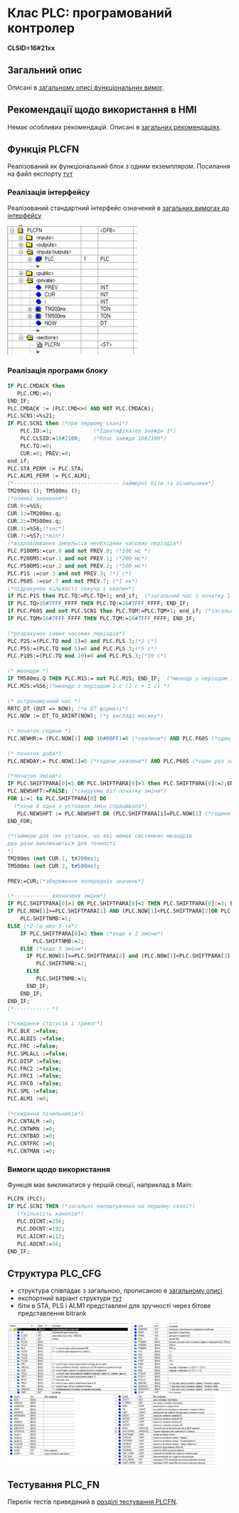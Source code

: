# Клас PLC: програмований контролер 

**CLSID=16#21xx**

## Загальний опис

Описані в [загальному описі функціональних вимог](../../cm/2_plcfn.md). 

## Рекомендації щодо використання в HMI

Немає особливих рекомендацій. Описані в [загальних рекомендаціях](../../cm/2_plcfn.md). 

## Функція PLCFN

Реалізований як функціональний блок з одним екземпляром. Посилання на файл експорту [тут](plcfn.xdb) 

### Реалізація інтерфейсу

Реалізований стандартний інтерфейс означений в  [загальних вимогах до інтерфейсу](../../cm/2_plcfn.md)

![](media/plcif.png)

### Реалізація програми блоку 

```pascal
IF PLC.CMDACK then
   PLC.CMD:=0;
END_IF;
PLC.CMDACK := (PLC.CMD<>0 AND NOT PLC.CMDACK);
PLC.SCN1:=%s21;
IF PLC.SCN1 then (*при першому скані*)
    PLC.ID:=1;             (*Ідентифікатор завжди 1*)
    PLC.CLSID:=16#2100;    (*Клас завжди 16#2100*)
    PLC.TQ:=0;
    CUR:=0; PREV:=0;
end_if;
PLC.STA_PERM := PLC.STA;
PLC.ALM1_PERM := PLC.ALM1;
(*--------------------------------- таймерні біти та лічильники*)
TM200ms (); TM500ms ();
(*плинні значення*)
CUR.0:=%S5; 
CUR.1:=TM200ms.q;
CUR.2:=TM500ms.q;
CUR.3:=%S6;(*sec*)
CUR.7:=%S7;(*min*)
(*відловлювання імпульсів необхідних часових періодів*)
PLC.P100MS:=cur.0 and not PREV.0; (*100 мс *)   
PLC.P200MS:=cur.1 and not PREV.1; (*200 мс*)
PLC.P500MS:=cur.2 and not PREV.2; (*500 мс*)
PLC.P1S :=cur.3 and not PREV.3; (*1 с*)
PLC.P60S :=cur.7 and not PREV.7; (*1 хв*)
(*підрахунок кількості секунд і хвилин*)
if PLC.P1S then PLC.TQ:=PLC.TQ+1; end_if;  (*загальний час з початку 1-го циклу контролера (в секундах)*)     
IF PLC.TQ>16#7FFF_FFFF THEN PLC.TQ:=16#7FFF_FFFF; END_IF;  
if PLC.P60S and not PLC.SCN1 then PLC.TQM:=PLC.TQM+1; end_if; (*загальний час роботи ПЛК з моменту пуску (в хвилинах)*)
IF PLC.TQM>16#7FFF_FFFF THEN PLC.TQM:=16#7FFF_FFFF; END_IF;  

(*розрахунок інших часових періодів*)
PLC.P2S:=(PLC.TQ mod 2)=0 and PLC.PLS.3;(*2 с*)   
PLC.P5S:=(PLC.TQ mod 5)=0 and PLC.PLS.3;(*5 с*)
PLC.P10S:=(PLC.TQ mod 10)=0 and PLC.PLS.3;(*10 с*)

(* меандри *)
IF TM500ms.Q THEN PLC.M1S:= not PLC.M1S; END_IF;  (*меандр з періодом 1 с (0.5 с + 0.5 с)*)
PLC.M2S:=%S6;(*меандр з періодом 2 с (1 с + 1 с) *)

(* астрономічний час *)
RRTC_DT (OUT => NOW); (*в DT форматі*)
PLC.NOW := DT_TO_ARINT(NOW); (*у вигляді масиву*)

(* початок години *)
PLC.NEWHR:= (PLC.NOW[1] AND 16#00FF)=0 (*хвилини*) AND PLC.P60S (*один раз за хвилину*);

(* початок доби*)
PLC.NEWDAY:= PLC.NOW[1]=0 (*години_хвилини*) AND PLC.P60S (*один раз за хвилину*);

(*початок зміни*)
IF PLC.SHIFTPARA[0]<1 OR PLC.SHIFTPARA[0]>3 then PLC.SHIFTPARA[0]:=2;END_IF;(*коректність кількості змін*)
PLC.NEWSHFT:=FALSE; (*скидуємо біт початку зміни*)   
FOR i:=1 to PLC.SHIFTPARA[0] DO
  (*хоча б одна з устоавок змін спрацювала*)
   PLC.NEWSHFT := PLC.NEWSHFT OR (PLC.SHIFTPARA[i]=PLC.NOW[1] (*години хвилин*) AND PLC.P60S (*один раз за хвилину*));  
END_FOR;

(*таймери для тих уставок, на які немає системних меандрів
два рази викликаються для точності
*)
TM200ms (not CUR.1, t#200ms);
TM500ms (not CUR.2, t#500ms);

PREV:=CUR;(*збереження попередніх значень*)

(*----------- визначеня зміни*)
IF PLC.SHIFTPARA[0]>3 OR PLC.SHIFTPARA[0]<2 THEN PLC.SHIFTPARA[0]:=3; END_IF;(*якщо кількість змін >3 або <1 - робимо 3*)
IF PLC.NOW[1]>=PLC.SHIFTPARA[1] AND (PLC.NOW[1]<PLC.SHIFTPARA[2]OR PLC.SHIFTPARA[2]=16#0000) THEN (*1-ша зміна*)
	PLC.SHIFTNMB:=1; 
ELSE (*2-га або 3-тя*)
	IF PLC.SHIFTPARA[0]=2 then (*якщо в 2 зміни*)
		PLC.SHIFTNMB:=2;	
	ELSE (*якщо 3 зміни*)
	  IF PLC.NOW[1]>=PLC.SHIFTPARA[2] and (PLC.NOW[1]<PLC.SHIFTPARA[3] OR PLC.SHIFTPARA[3]=16#0000) THEN 
	     PLC.SHIFTNMB:=2;
	  ELSE
	     PLC.SHIFTNMB:=3;
	  END_IF;
	END_IF;
END_IF;
(*----------- *)

(*скидання статусів і тривог*)
PLC.BLK :=false; 
PLC.ALDIS :=false;
PLC.FRC :=false;
PLC.SMLALL :=false;
PLC.DISP :=false;
PLC.FRC2 :=false;
PLC.FRC1 :=false;
PLC.FRC0 :=false;
PLC.SML :=false;
PLC.ALM1 :=0;

(*скидання лічильників*)
PLC.CNTALM :=0;
PLC.CNTWRN :=0;
PLC.CNTBAD :=0;
PLC.CNTFRC :=0;
PLC.CNTMAN :=0;
```

### Вимоги щодо використання

Функція має викликатися у першій секції, наприклад в Main: 

```pascal
PLCFN (PLC);
IF PLC.SCN1 THEN (*загальні налаштування на першому скані*)
   (*кількість каналів*)	
   PLC.DICNT:=256;
   PLC.DOCNT:=192;
   PLC.AICNT:=112;
   PLC.AOCNT:=56;
END_IF;
```

## Структура PLC_CFG

- структура співпадає з загальною, прописаною в [загальному описі](../../cm/2_plcfn.md)
- експортний варіант структури [тут](plc.xdd)  
- біти в STA, PLS і ALM1 представлені для зручності через бітове представлення bitrank

![](media/plc1.png)

## Тестування PLC_FN

Перелік тестів приведений в [розділі тестування PLCFN](../../cm/2_plcfn.md). 